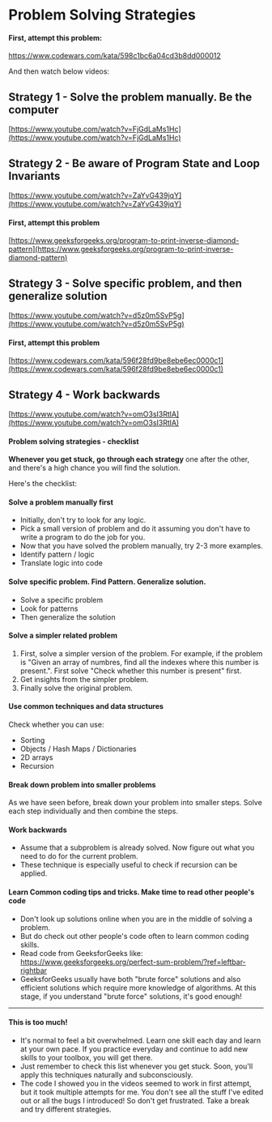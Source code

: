 # Problem Solving Strategies

#### First, attempt this problem:

[https://www.codewars.com/kata/598c1bc6a04cd3b8dd000012
](https://www.codewars.com/kata/598c1bc6a04cd3b8dd000012
)

And then watch below videos:

## Strategy 1 - Solve the problem manually. Be the computer

[https://www.youtube.com/watch?v=FjGdLaMs1Hc](https://www.youtube.com/watch?v=FjGdLaMs1Hc)

## Strategy 2 - Be aware of Program State and Loop Invariants

[https://www.youtube.com/watch?v=ZaYvG439jqY](https://www.youtube.com/watch?v=ZaYvG439jqY)

#### First, attempt this problem

[https://www.geeksforgeeks.org/program-to-print-inverse-diamond-pattern](https://www.geeksforgeeks.org/program-to-print-inverse-diamond-pattern)

## Strategy 3 - Solve specific problem, and then generalize solution

[https://www.youtube.com/watch?v=d5z0m5SvP5g](https://www.youtube.com/watch?v=d5z0m5SvP5g)

#### First, attempt this problem
[https://www.codewars.com/kata/596f28fd9be8ebe6ec0000c1](https://www.codewars.com/kata/596f28fd9be8ebe6ec0000c1)

## Strategy 4 - Work backwards

[https://www.youtube.com/watch?v=omO3sI3RtlA](https://www.youtube.com/watch?v=omO3sI3RtlA)

#### Problem solving strategies - checklist

**Whenever you get stuck, go through each strategy** one after the other, and there's a high chance you will find the solution.

Here's the checklist:

#### Solve a problem manually first

* Initially, don't try to look for any logic.
* Pick a small version of problem and do it assuming you don't have to write a program to do the job for you.
* Now that you have solved the problem manually, try 2-3 more examples.
* Identify pattern / logic
* Translate logic into code

#### Solve specific problem. Find Pattern. Generalize solution.

* Solve a specific problem
* Look for patterns
* Then generalize the solution


#### Solve a simpler related problem

1. First, solve a simpler version of the problem. For example, if the problem is "Given an array of numbres, find all the indexes where this number is present.". First solve "Check whether this number is present" first.
2. Get insights from the simpler problem.
3. Finally solve the original problem.


#### Use common techniques and data structures

Check whether you can use:

- Sorting
- Objects / Hash Maps / Dictionaries
- 2D arrays
- Recursion

#### Break down problem into smaller problems

As we have seen before, break down your problem into smaller steps. Solve each step individually and then combine the steps.


#### Work backwards

* Assume that a subproblem is already solved. Now figure out what you need to do for the current problem.
* These technique is especially useful to check if recursion can be applied.


#### Learn Common coding tips and tricks. Make time to read other people's code

* Don't look up solutions online when you are in the middle of solving a problem.
* But do check out other people's code often to learn common coding skills.
* Read code from GeeksforGeeks like: https://www.geeksforgeeks.org/perfect-sum-problem/?ref=leftbar-rightbar
* GeeksforGeeks usually have both "brute force" solutions and also efficient solutions which require more knowledge of algorithms. At this stage, if you understand "brute force" solutions, it's good enough!

__________________

#### This is too much!

* It's normal to feel a bit overwhelmed. Learn one skill each day and learn at your own pace. If you practice everyday and continue to add new skills to your toolbox, you will get there.
* Just remember to check this list whenever you get stuck. Soon, you'll apply this techniques naturally and subconsciously.
* The code I showed you in the videos seemed to work in first attempt, but it took multiple attempts for me. You don't see all the stuff I've edited out or all the bugs I introduced! So don't get frustrated. Take a break and try different strategies.
